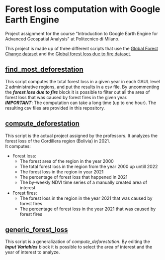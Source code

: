 # Forest loss computation with Google Earth Engine
Project assignment for the course "Introduction to Google Earth Engine for Advanced Geospatial Analysis" at Politecnico di Milano.

This project is made up of three different scripts that use the [Global Forest Change dataset](https://data.globalforestwatch.org/documents/a400422d410b4c158f499b5dbf7a7c66/explore) and the [Global forest loss due to fire dataset](https://glad.umd.edu/dataset/Fire_GFL).

## [find_most_deforestation](https://code.earthengine.google.com/78312fa0c5709f37baec3de396a14477)
This script computes the total forest loss in a given year in each GAUL level 2 administrative regions, and put the results in a csv file.
By uncommenting the ***forest loss due to fire*** block it is possible to filter out all the area of forest loss that was caused by forest fires in the given year.<br>
***IMPORTANT***: The computation can take a long time (up to one hour). The resulting csv files are provided in this repository.

## [compute_deforestation](https://code.earthengine.google.com/8a2e226cddf49c092b171f991aec8aed)
This script is the actual project assigned by the professors. It analyzes the forest loss of the Cordillera region (Bolivia) in 2021.<br>
It computes:
- Forest loss:
  - The forest area of the region in the year 2000
  - The total forest loss in the region from the year 2000 up untill 2022
  - The forest loss in the region in year 2021
  - The percentage of forest loss that happened in 2021
  - The by-weekly NDVI time series of a manually created area of interest
- Forest fires:
  - The forest loss in the region in the year 2021 that was caused by forest fires
  - The percentage of forest loss in the year 2021 that was caused by forest fires

## [generic_forest_loss](https://code.earthengine.google.com/c0713001f5ecf93b82ca3ae48a397e9e)
This script is a generalization of _compute_deforestation_. 
By editing the ***Input Variables*** block it is possible to select the area of interest and the year of interest to analyze.
